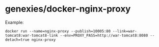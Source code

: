 # genexies/docker-nginx-proxy

  Example:
  ```
  docker run --name=nginx-proxy --publish=10005:80 --link=war-tomcat8:war-tomcat8-link --env=PROXY_PASS=http://war-tomcat8:8080 --detach=true nginx-proxy
  ```
